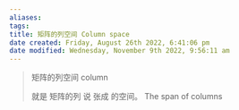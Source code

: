 ```yaml
---
aliases: 
tags: 
title: 矩阵的列空间 Column space
date created: Friday, August 26th 2022, 6:41:06 pm
date modified: Wednesday, November 9th 2022, 9:56:11 am
---
```


> 矩阵的列空间 column
> 
> 就是 矩阵的列 说 张成 的空间。
> The span of columns

